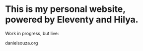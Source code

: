 # This is my personal website, powered by Eleventy and Hilya.

Work in progress, but live:

danielsouza.org




